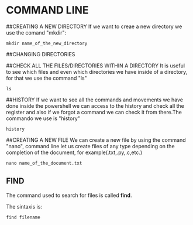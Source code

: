 # COMMAND LINE 

##CREATING A NEW DIRECTORY
If we want to creae a new directory we use the comand "mkdir":
```
mkdir name_of_the_new_directory
```
##CHANGING DIRECTORIES 

##CHECK ALL THE FILES/DIRECTORIES WITHIN A DIRECTORY
It is useful to see which files and even which directories we have inside of a directory, for that we use the command "ls"
```
ls
```
##HISTORY
If we want to see all the commands and movements we have done inside the powershell we can access to the history and check all the register and also if we forgot a command we can check it from there.The commando we use is "history"
```
history
```
##CREATING A NEW FILE
We can create a new file by using the command "nano", command line let us create files of any type depending on the completion of the document, for example(.txt,.py,.c,etc.)
```
nano name_of_the_document.txt
```

## FIND
The command used to search for files is called **find**.

The sintaxis is: 

```
find filename
```
## 

